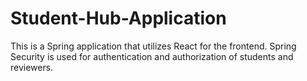 # Student-Hub-Application
This is a Spring application that utilizes React for the frontend. Spring Security is used for authentication and authorization of students and reviewers.
